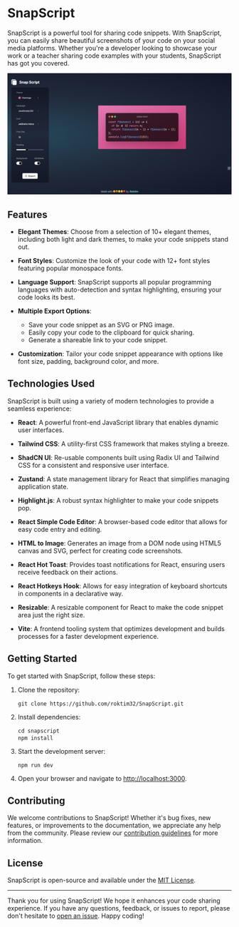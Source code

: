 # SnapScript

SnapScript is a powerful tool for sharing code snippets. With SnapScript, you can easily share beautiful screenshots of your code on your social media platforms. Whether you're a developer looking to showcase your work or a teacher sharing code examples with your students, SnapScript has got you covered.

![SnapScript Demo](AppSs.png)

## Features

- **Elegant Themes**: Choose from a selection of 10+ elegant themes, including both light and dark themes, to make your code snippets stand out.

- **Font Styles**: Customize the look of your code with 12+ font styles featuring popular monospace fonts.

- **Language Support**: SnapScript supports all popular programming languages with auto-detection and syntax highlighting, ensuring your code looks its best.

- **Multiple Export Options**:

  - Save your code snippet as an SVG or PNG image.
  - Easily copy your code to the clipboard for quick sharing.
  - Generate a shareable link to your code snippet.

- **Customization**: Tailor your code snippet appearance with options like font size, padding, background color, and more.

## Technologies Used

SnapScript is built using a variety of modern technologies to provide a seamless experience:

- **React**: A powerful front-end JavaScript library that enables dynamic user interfaces.

- **Tailwind CSS**: A utility-first CSS framework that makes styling a breeze.

- **ShadCN UI**: Re-usable components built using Radix UI and Tailwind CSS for a consistent and responsive user interface.

- **Zustand**: A state management library for React that simplifies managing application state.

- **Highlight.js**: A robust syntax highlighter to make your code snippets pop.

- **React Simple Code Editor**: A browser-based code editor that allows for easy code entry and editing.

- **HTML to Image**: Generates an image from a DOM node using HTML5 canvas and SVG, perfect for creating code screenshots.

- **React Hot Toast**: Provides toast notifications for React, ensuring users receive feedback on their actions.

- **React Hotkeys Hook**: Allows for easy integration of keyboard shortcuts in components in a declarative way.

- **Resizable**: A resizable component for React to make the code snippet area just the right size.

- **Vite**: A frontend tooling system that optimizes development and builds processes for a faster development experience.

## Getting Started

To get started with SnapScript, follow these steps:

1. Clone the repository:

   ```
   git clone https://github.com/roktim32/SnapScript.git

   ```

2. Install dependencies:

   ```
   cd snapscript
   npm install
   ```

3. Start the development server:

   ```
   npm run dev
   ```

4. Open your browser and navigate to [http://localhost:3000](http://localhost:3000).

## Contributing

We welcome contributions to SnapScript! Whether it's bug fixes, new features, or improvements to the documentation, we appreciate any help from the community. Please review our [contribution guidelines](CONTRIBUTING.md) for more information.

## License

SnapScript is open-source and available under the [MIT License](LICENSE).

---

Thank you for using SnapScript! We hope it enhances your code sharing experience. If you have any questions, feedback, or issues to report, please don't hesitate to [open an issue](https://github.com/roktim32/SnapScript/issues). Happy coding!
